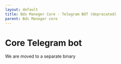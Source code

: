 ```yaml
---
layout: default
title: Bds Maneger Core - Telegram BOT (depracated)
parent: Bds Maneger core
---
```


# Core Telegram bot

We are moved to a separate binary